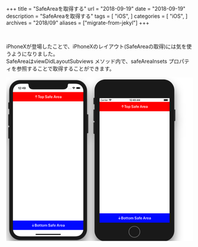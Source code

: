 +++
title = "SafeAreaを取得する"
url = "2018-09-19"
date = "2018-09-19"
description = "SafeAreaを取得する"
tags = [
    "iOS",
]
categories = [
    "iOS",
]
archives = "2018/09"
aliases = ["migrate-from-jekyl"]
+++

<br>

iPhoneXが登場したことで、iPhoneXのレイアウト(SafeAreaの取得)には気を使うようになりました。  
SafeAreaはviewDidLayoutSubviews メソッド内で、safeAreaInsets プロパティを参照することで取得することができます。  

![alt](1.png)

<script src="https://gist.github.com/O-Junpei/f464fc7f9a01303fef01895ef66e1346.js"></script>
